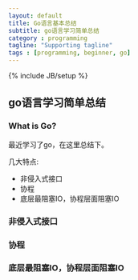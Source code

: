 ```yaml
---
layout: default
title: Go语言基本总结
subtitle: go语言学习简单总结
category : programming
tagline: "Supporting tagline"
tags : [programming, beginner, go]
---
```

{% include JB/setup %}

## go语言学习简单总结

### What is Go?

最近学习了go，在这里总结下。

几大特点:
- 非侵入式接口
- 协程
- 底层最阻塞IO，协程层面阻塞IO

### 非侵入式接口
### 协程
### 底层最阻塞IO，协程层面阻塞IO
